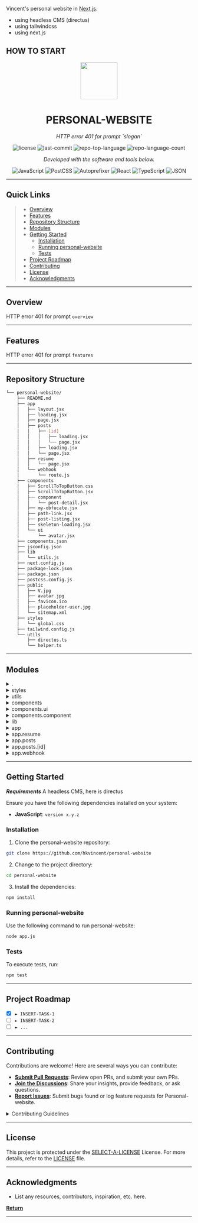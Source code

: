 Vincent's personal website in [Next.js](https://nextjs.org/).


- using headless CMS (directus)
- using tailwindcss
- using next.js


## HOW TO START

<p align="center">
  <img src="https://cdn-icons-png.flaticon.com/512/6295/6295417.png" width="100" />
</p>
<p align="center">
    <h1 align="center">PERSONAL-WEBSITE</h1>
</p>
<p align="center">
    <em>HTTP error 401 for prompt `slogan`</em>
</p>
<p align="center">
	<img src="https://img.shields.io/github/license/hkvincent/personal-website?style=flat&color=0080ff" alt="license">
	<img src="https://img.shields.io/github/last-commit/hkvincent/personal-website?style=flat&logo=git&logoColor=white&color=0080ff" alt="last-commit">
	<img src="https://img.shields.io/github/languages/top/hkvincent/personal-website?style=flat&color=0080ff" alt="repo-top-language">
	<img src="https://img.shields.io/github/languages/count/hkvincent/personal-website?style=flat&color=0080ff" alt="repo-language-count">
<p>
<p align="center">
		<em>Developed with the software and tools below.</em>
</p>
<p align="center">
	<img src="https://img.shields.io/badge/JavaScript-F7DF1E.svg?style=flat&logo=JavaScript&logoColor=black" alt="JavaScript">
	<img src="https://img.shields.io/badge/PostCSS-DD3A0A.svg?style=flat&logo=PostCSS&logoColor=white" alt="PostCSS">
	<img src="https://img.shields.io/badge/Autoprefixer-DD3735.svg?style=flat&logo=Autoprefixer&logoColor=white" alt="Autoprefixer">
	<img src="https://img.shields.io/badge/React-61DAFB.svg?style=flat&logo=React&logoColor=black" alt="React">
	<img src="https://img.shields.io/badge/TypeScript-3178C6.svg?style=flat&logo=TypeScript&logoColor=white" alt="TypeScript">
	<img src="https://img.shields.io/badge/JSON-000000.svg?style=flat&logo=JSON&logoColor=white" alt="JSON">
</p>
<hr>

##  Quick Links

> - [ Overview](#-overview)
> - [ Features](#-features)
> - [ Repository Structure](#-repository-structure)
> - [ Modules](#-modules)
> - [ Getting Started](#-getting-started)
>   - [ Installation](#-installation)
>   - [ Running personal-website](#-running-personal-website)
>   - [ Tests](#-tests)
> - [ Project Roadmap](#-project-roadmap)
> - [ Contributing](#-contributing)
> - [ License](#-license)
> - [ Acknowledgments](#-acknowledgments)

---

##  Overview

HTTP error 401 for prompt `overview`

---

##  Features

HTTP error 401 for prompt `features`

---

##  Repository Structure

```sh
└── personal-website/
    ├── README.md
    ├── app
    │   ├── layout.jsx
    │   ├── loading.jsx
    │   ├── page.jsx
    │   ├── posts
    │   │   ├── [id]
    │   │   │   ├── loading.jsx
    │   │   │   └── page.jsx
    │   │   ├── loading.jsx
    │   │   └── page.jsx
    │   ├── resume
    │   │   └── page.jsx
    │   └── webhook
    │       └── route.js
    ├── components
    │   ├── ScrollToTopButton.css
    │   ├── ScrollToTopButton.jsx
    │   ├── component
    │   │   └── post-detail.jsx
    │   ├── my-obfucate.jsx
    │   ├── path-link.jsx
    │   ├── post-listing.jsx
    │   ├── skeleton-loading.jsx
    │   └── ui
    │       └── avatar.jsx
    ├── components.json
    ├── jsconfig.json
    ├── lib
    │   └── utils.js
    ├── next.config.js
    ├── package-lock.json
    ├── package.json
    ├── postcss.config.js
    ├── public
    │   ├── V.jpg
    │   ├── avatar.jpg
    │   ├── favicon.ico
    │   ├── placeholder-user.jpg
    │   └── sitemap.xml
    ├── styles
    │   └── global.css
    ├── tailwind.config.js
    └── utils
        ├── directus.ts
        └── helper.ts
```

---

##  Modules

<details closed><summary>.</summary>

| File                                                                                               | Summary                                        |
| ---                                                                                                | ---                                            |
| [jsconfig.json](https://github.com/hkvincent/personal-website/blob/master/jsconfig.json)           | HTTP error 401 for prompt `jsconfig.json`      |
| [next.config.js](https://github.com/hkvincent/personal-website/blob/master/next.config.js)         | HTTP error 401 for prompt `next.config.js`     |
| [components.json](https://github.com/hkvincent/personal-website/blob/master/components.json)       | HTTP error 401 for prompt `components.json`    |
| [postcss.config.js](https://github.com/hkvincent/personal-website/blob/master/postcss.config.js)   | HTTP error 401 for prompt `postcss.config.js`  |
| [package.json](https://github.com/hkvincent/personal-website/blob/master/package.json)             | HTTP error 401 for prompt `package.json`       |
| [tailwind.config.js](https://github.com/hkvincent/personal-website/blob/master/tailwind.config.js) | HTTP error 401 for prompt `tailwind.config.js` |
| [package-lock.json](https://github.com/hkvincent/personal-website/blob/master/package-lock.json)   | HTTP error 401 for prompt `package-lock.json`  |

</details>

<details closed><summary>styles</summary>

| File                                                                                      | Summary                                       |
| ---                                                                                       | ---                                           |
| [global.css](https://github.com/hkvincent/personal-website/blob/master/styles/global.css) | HTTP error 401 for prompt `styles/global.css` |

</details>

<details closed><summary>utils</summary>

| File                                                                                       | Summary                                       |
| ---                                                                                        | ---                                           |
| [helper.ts](https://github.com/hkvincent/personal-website/blob/master/utils/helper.ts)     | HTTP error 401 for prompt `utils/helper.ts`   |
| [directus.ts](https://github.com/hkvincent/personal-website/blob/master/utils/directus.ts) | HTTP error 401 for prompt `utils/directus.ts` |

</details>

<details closed><summary>components</summary>

| File                                                                                                                | Summary                                                      |
| ---                                                                                                                 | ---                                                          |
| [path-link.jsx](https://github.com/hkvincent/personal-website/blob/master/components/path-link.jsx)                 | HTTP error 401 for prompt `components/path-link.jsx`         |
| [my-obfucate.jsx](https://github.com/hkvincent/personal-website/blob/master/components/my-obfucate.jsx)             | HTTP error 401 for prompt `components/my-obfucate.jsx`       |
| [ScrollToTopButton.css](https://github.com/hkvincent/personal-website/blob/master/components/ScrollToTopButton.css) | HTTP error 401 for prompt `components/ScrollToTopButton.css` |
| [ScrollToTopButton.jsx](https://github.com/hkvincent/personal-website/blob/master/components/ScrollToTopButton.jsx) | HTTP error 401 for prompt `components/ScrollToTopButton.jsx` |
| [post-listing.jsx](https://github.com/hkvincent/personal-website/blob/master/components/post-listing.jsx)           | HTTP error 401 for prompt `components/post-listing.jsx`      |
| [skeleton-loading.jsx](https://github.com/hkvincent/personal-website/blob/master/components/skeleton-loading.jsx)   | HTTP error 401 for prompt `components/skeleton-loading.jsx`  |

</details>

<details closed><summary>components.ui</summary>

| File                                                                                             | Summary                                              |
| ---                                                                                              | ---                                                  |
| [avatar.jsx](https://github.com/hkvincent/personal-website/blob/master/components/ui/avatar.jsx) | HTTP error 401 for prompt `components/ui/avatar.jsx` |

</details>

<details closed><summary>components.component</summary>

| File                                                                                                              | Summary                                                          |
| ---                                                                                                               | ---                                                              |
| [post-detail.jsx](https://github.com/hkvincent/personal-website/blob/master/components/component/post-detail.jsx) | HTTP error 401 for prompt `components/component/post-detail.jsx` |

</details>

<details closed><summary>lib</summary>

| File                                                                               | Summary                                  |
| ---                                                                                | ---                                      |
| [utils.js](https://github.com/hkvincent/personal-website/blob/master/lib/utils.js) | HTTP error 401 for prompt `lib/utils.js` |

</details>

<details closed><summary>app</summary>

| File                                                                                     | Summary                                     |
| ---                                                                                      | ---                                         |
| [loading.jsx](https://github.com/hkvincent/personal-website/blob/master/app/loading.jsx) | HTTP error 401 for prompt `app/loading.jsx` |
| [page.jsx](https://github.com/hkvincent/personal-website/blob/master/app/page.jsx)       | HTTP error 401 for prompt `app/page.jsx`    |
| [layout.jsx](https://github.com/hkvincent/personal-website/blob/master/app/layout.jsx)   | HTTP error 401 for prompt `app/layout.jsx`  |

</details>

<details closed><summary>app.resume</summary>

| File                                                                                      | Summary                                         |
| ---                                                                                       | ---                                             |
| [page.jsx](https://github.com/hkvincent/personal-website/blob/master/app/resume/page.jsx) | HTTP error 401 for prompt `app/resume/page.jsx` |

</details>

<details closed><summary>app.posts</summary>

| File                                                                                           | Summary                                           |
| ---                                                                                            | ---                                               |
| [loading.jsx](https://github.com/hkvincent/personal-website/blob/master/app/posts/loading.jsx) | HTTP error 401 for prompt `app/posts/loading.jsx` |
| [page.jsx](https://github.com/hkvincent/personal-website/blob/master/app/posts/page.jsx)       | HTTP error 401 for prompt `app/posts/page.jsx`    |

</details>

<details closed><summary>app.posts.[id]</summary>

| File                                                                                                | Summary                                                |
| ---                                                                                                 | ---                                                    |
| [loading.jsx](https://github.com/hkvincent/personal-website/blob/master/app/posts/[id]/loading.jsx) | HTTP error 401 for prompt `app/posts/[id]/loading.jsx` |
| [page.jsx](https://github.com/hkvincent/personal-website/blob/master/app/posts/[id]/page.jsx)       | HTTP error 401 for prompt `app/posts/[id]/page.jsx`    |

</details>

<details closed><summary>app.webhook</summary>

| File                                                                                       | Summary                                          |
| ---                                                                                        | ---                                              |
| [route.js](https://github.com/hkvincent/personal-website/blob/master/app/webhook/route.js) | HTTP error 401 for prompt `app/webhook/route.js` |

</details>

---

##  Getting Started

***Requirements***
A headless CMS, here is directus

Ensure you have the following dependencies installed on your system:

* **JavaScript**: `version x.y.z`

###  Installation

1. Clone the personal-website repository:

```sh
git clone https://github.com/hkvincent/personal-website
```

2. Change to the project directory:

```sh
cd personal-website
```

3. Install the dependencies:

```sh
npm install
```

###  Running personal-website

Use the following command to run personal-website:

```sh
node app.js
```

###  Tests

To execute tests, run:

```sh
npm test
```

---

##  Project Roadmap

- [X] `► INSERT-TASK-1`
- [ ] `► INSERT-TASK-2`
- [ ] `► ...`

---

##  Contributing

Contributions are welcome! Here are several ways you can contribute:

- **[Submit Pull Requests](https://github.com/hkvincent/personal-website/blob/main/CONTRIBUTING.md)**: Review open PRs, and submit your own PRs.
- **[Join the Discussions](https://github.com/hkvincent/personal-website/discussions)**: Share your insights, provide feedback, or ask questions.
- **[Report Issues](https://github.com/hkvincent/personal-website/issues)**: Submit bugs found or log feature requests for Personal-website.

<details closed>
    <summary>Contributing Guidelines</summary>

1. **Fork the Repository**: Start by forking the project repository to your GitHub account.
2. **Clone Locally**: Clone the forked repository to your local machine using a Git client.
   ```sh
   git clone https://github.com/hkvincent/personal-website
   ```
3. **Create a New Branch**: Always work on a new branch, giving it a descriptive name.
   ```sh
   git checkout -b new-feature-x
   ```
4. **Make Your Changes**: Develop and test your changes locally.
5. **Commit Your Changes**: Commit with a clear message describing your updates.
   ```sh
   git commit -m 'Implemented new feature x.'
   ```
6. **Push to GitHub**: Push the changes to your forked repository.
   ```sh
   git push origin new-feature-x
   ```
7. **Submit a Pull Request**: Create a PR against the original project repository. Clearly describe the changes and their motivations.

Once your PR is reviewed and approved, it will be merged into the main branch.

</details>

---

##  License

This project is protected under the [SELECT-A-LICENSE](https://choosealicense.com/licenses) License. For more details, refer to the [LICENSE](https://choosealicense.com/licenses/) file.

---

##  Acknowledgments

- List any resources, contributors, inspiration, etc. here.

[**Return**](#-quick-links)

---



